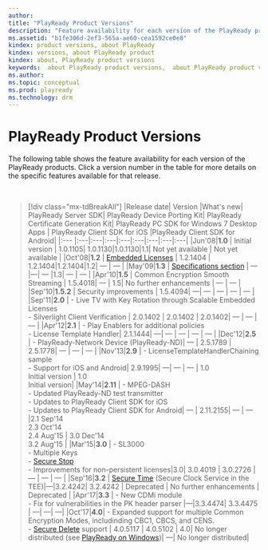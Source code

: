 ```yaml
---
author:
title: "PlayReady Product Versions"
description: "Feature availability for each version of the PlayReady products."
ms.assetid: "b1fe306d-2ef3-565a-ae60-cea1592ce0e8"
kindex: product versions, about PlayReady
kindex: versions, about PlayReady product
kindex: about, PlayReady product versions
keywords:  about PlayReady product versions,  about PlayReady product versions,  PlayReady product versions about
ms.author:
ms.topic: conceptual
ms.prod: playready
ms.technology: drm
---
```



# PlayReady Product Versions

The following table shows the feature availability for each version of the PlayReady products. Click a version number in the table for more details on the specific features available for that release.

&nbsp;
>[!div class="mx-tdBreakAll"]
>|Release date| Version |What's new| PlayReady Server SDK| PlayReady Device Porting Kit| PlayReady Certificate Generation Kit| PlayReady PC SDK for Windows 7 Desktop Apps | PlayReady Client SDK for iOS |PlayReady Client SDK for Android|
>|:--- |:---|:---|:---|:---|:---|:---|:---|:---|
>|Jun'08|**1.0** | Initial version | 1.0.1105| 1.0.1130|1.0.1130|1.1| Not yet available | Not yet available |
>|Oct'08|**1.2** | [Embedded Licenses](embeddedlicenses.md) | 1.2.1404 | 1.2.1404|1.2.1404|1.2| &mdash; | &mdash; |
>|May'09|**1.3** | [Specifications section](specifications1.md) | &mdash; |&mdash;| &mdash; |1.3| &mdash; | &mdash; |
>|Apr'10|**1.5** | Common Encryption Smooth Streaming | 1.5.4018| &mdash; | 1.5| No further enhancements | &mdash; | &mdash; |
>|Sep'10|**1.5.2** | Security improvements | 1.5.4094| &mdash;| &mdash; | &mdash; | &mdash; | &mdash; |
>|Sep'11|**2.0** | - Live TV with Key Rotation through Scalable Embedded Licenses<br/>- Silverlight Client Verification | 2.0.1402 | 2.0.1402 | 2.0.1402| &mdash; | &mdash; | &mdash; |
>|Apr'12|**2.1** | - Play Enablers for additional policies<br/>- License Template Handler| 2.1.1444| &mdash;| &mdash; | &mdash; | &mdash; | &mdash; |
>|Dec'12|**2.5** | - PlayReady-Network Device (PlayReady-ND)| &mdash; | 2.5.1789 | 2.5.1778| &mdash; | &mdash; | &mdash; |
>|Nov'13|**2.9** | - LicenseTemplateHandlerChaining sample<br/>- Support for iOS and Android| 2.9.1995| &mdash;| &mdash; | &mdash; | 1.0<br/>Initial version | 1.0<br/>Initial version|
>|May'14|**2.11** | - MPEG-DASH<br/>- Updated PlayReady-ND test transmitter<br/>- Updates to PlayReady Client SDK for iOS<br/>- Updates to PlayReady Client SDK for Android| &mdash; | 2.11.2155| &mdash; | &mdash; |2.1 Sep'14 <br/>2.3 Oct'14 <br/>2.4 Aug'15 |  3.0 Dec'14<br/>3.2 Aug'15 |
>|Mar'15|**3.0** | - SL3000<br/>- Multiple Keys<br/>- [Secure Stop](playreadysecurestop.md)<br/>- Improvements for non-persistent licenses|3.0|  3.0.4019 | 3.0.2726 | &mdash; | &mdash; | &mdash;  |
>|Sep'16|**3.2** | [Secure Time](workingwithplayready.md#securetime) (Secure Clock Service in the TEE)|&mdash;|3.2.4242| 3.2.4242 | Deprecated | No further enhancements | Deprecated |
>|Apr'17|**3.3** | - New CDMi module<br/>- Fix for vulnerabilities in the PK header parser |&mdash;|3.3.4474| 3.3.4475 | &mdash;| &mdash;| &mdash;|
>|Oct'17|**4.0**| - Expanded support for multiple Common Encryption Modes, includinding CBC1, CBCS, and CENS.<br/>- [Secure Delete](playreadysecuredelete.md) support | 4.0.5117 | 4.0.5102 | 4.0| No longer distributed (see [PlayReady on Windows](workingwithplayready.md##prwindows))| &mdash;| No longer distributed|



&nbsp;





